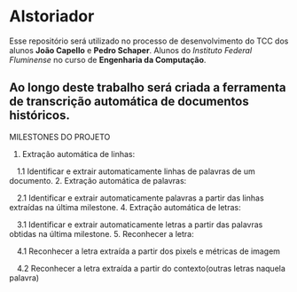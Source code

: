# AIstoriador
Esse repositório será utilizado no processo de desenvolvimento do TCC dos alunos **João Capello** e **Pedro Schaper**.
Alunos do _Instituto Federal Fluminense_ no curso de **Engenharia da Computação**.

Ao longo deste trabalho será criada a ferramenta de transcrição automática de documentos históricos.
---
MILESTONES DO PROJETO
1. Extração automática de linhas:

  &emsp;1.1 Identificar e extrair automaticamente linhas de palavras de um documento.
2. Extração automática de palavras:

  &emsp;2.1 Identificar e extrair automaticamente palavras a partir das linhas extraídas na última milestone.
4. Extração automática de letras:
  
  &emsp;3.1 Identificar e extrair automaticamente letras a partir das palavras obtidas na última milestone.
5. Reconhecer a letra:
  
  &emsp;4.1 Reconhecer a letra extraída a partir dos pixels e métricas de imagem
  
  &emsp;4.2 Reconhecer a letra extraída a partir do contexto(outras letras naquela palavra)
